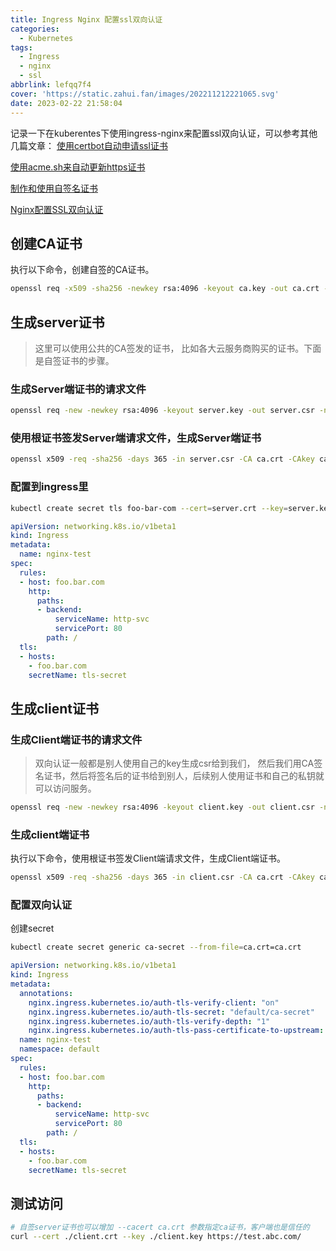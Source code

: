 ```yaml
---
title: Ingress Nginx 配置ssl双向认证
categories:
  - Kubernetes
tags:
  - Ingress
  - nginx
  - ssl
abbrlink: lefqq7f4
cover: 'https://static.zahui.fan/images/202211212221065.svg'
date: 2023-02-22 21:58:04
---
```


记录一下在kuberentes下使用ingress-nginx来配置ssl双向认证，可以参考其他几篇文章：
[使用certbot自动申请ssl证书](/posts/28c679c3)

[使用acme.sh来自动更新https证书](/posts/1e777b9e)

[制作和使用自签名证书](/posts/097e5b7c)

[Nginx配置SSL双向认证](/posts/b78a00fa)

## 创建CA证书

执行以下命令，创建自签的CA证书。

```bash
openssl req -x509 -sha256 -newkey rsa:4096 -keyout ca.key -out ca.crt -days 3650 -nodes -subj '/CN=Fern Cert Authority'
```

## 生成server证书

> 这里可以使用公共的CA签发的证书， 比如各大云服务商购买的证书。下面是自签证书的步骤。

### 生成Server端证书的请求文件

```bash
openssl req -new -newkey rsa:4096 -keyout server.key -out server.csr -nodes -subj '/CN=foo.bar.com'
```

### 使用根证书签发Server端请求文件，生成Server端证书

```bash
openssl x509 -req -sha256 -days 365 -in server.csr -CA ca.crt -CAkey ca.key -set_serial 01 -out server.crt
```

### 配置到ingress里

```bash
kubectl create secret tls foo-bar-com --cert=server.crt --key=server.key
```

```yml
apiVersion: networking.k8s.io/v1beta1
kind: Ingress
metadata:
  name: nginx-test
spec:
  rules:
  - host: foo.bar.com
    http:
      paths:
      - backend:
          serviceName: http-svc
          servicePort: 80
        path: /
  tls:
  - hosts:
    - foo.bar.com
    secretName: tls-secret
```

## 生成client证书

### 生成Client端证书的请求文件

> 双向认证一般都是别人使用自己的key生成csr给到我们， 然后我们用CA签名证书，然后将签名后的证书给到别人，后续别人使用证书和自己的私钥就可以访问服务。

```bash
openssl req -new -newkey rsa:4096 -keyout client.key -out client.csr -nodes -subj '/CN=Fern'
```

### 生成client端证书

执行以下命令，使用根证书签发Client端请求文件，生成Client端证书。

```bash
openssl x509 -req -sha256 -days 365 -in client.csr -CA ca.crt -CAkey ca.key -set_serial 02 -out client.crt 
```

### 配置双向认证

创建secret

```bash
kubectl create secret generic ca-secret --from-file=ca.crt=ca.crt
```

```yml
apiVersion: networking.k8s.io/v1beta1
kind: Ingress
metadata:
  annotations:
    nginx.ingress.kubernetes.io/auth-tls-verify-client: "on"
    nginx.ingress.kubernetes.io/auth-tls-secret: "default/ca-secret"
    nginx.ingress.kubernetes.io/auth-tls-verify-depth: "1"
    nginx.ingress.kubernetes.io/auth-tls-pass-certificate-to-upstream: "true"
  name: nginx-test
  namespace: default
spec:
  rules:
  - host: foo.bar.com
    http:
      paths:
      - backend:
          serviceName: http-svc
          servicePort: 80
        path: /
  tls:
  - hosts:
    - foo.bar.com
    secretName: tls-secret
  ```

## 测试访问

```bash
# 自签server证书也可以增加 --cacert ca.crt 参数指定ca证书，客户端也是信任的
curl --cert ./client.crt --key ./client.key https://test.abc.com/
```
